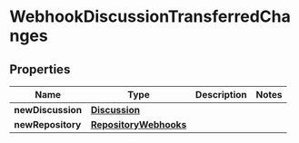 
# WebhookDiscussionTransferredChanges

## Properties
Name | Type | Description | Notes
------------ | ------------- | ------------- | -------------
**newDiscussion** | [**Discussion**](Discussion.md) |  | 
**newRepository** | [**RepositoryWebhooks**](RepositoryWebhooks.md) |  | 



